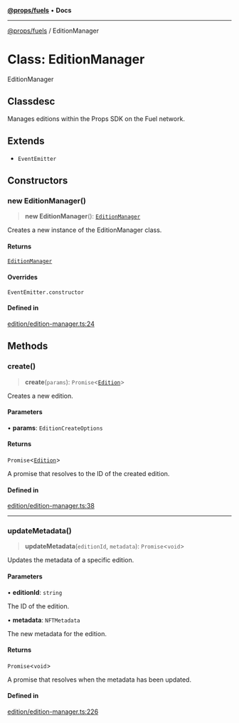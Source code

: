 [**@props/fuels**](../README.md) • **Docs**

***

[@props/fuels](../README.md) / EditionManager

# Class: EditionManager

EditionManager

## Classdesc

Manages editions within the Props SDK on the Fuel network.

## Extends

- `EventEmitter`

## Constructors

### new EditionManager()

> **new EditionManager**(): [`EditionManager`](EditionManager.md)

Creates a new instance of the EditionManager class.

#### Returns

[`EditionManager`](EditionManager.md)

#### Overrides

`EventEmitter.constructor`

#### Defined in

[edition/edition-manager.ts:24](https://github.com/Props-Labs/octane/blob/3439272d529585517ec5968207e32eb74df3d6b8/packages/props-fuels/src/edition/edition-manager.ts#L24)

## Methods

### create()

> **create**(`params`): `Promise`\<[`Edition`](Edition.md)\>

Creates a new edition.

#### Parameters

• **params**: `EditionCreateOptions`

#### Returns

`Promise`\<[`Edition`](Edition.md)\>

A promise that resolves to the ID of the created edition.

#### Defined in

[edition/edition-manager.ts:38](https://github.com/Props-Labs/octane/blob/3439272d529585517ec5968207e32eb74df3d6b8/packages/props-fuels/src/edition/edition-manager.ts#L38)

***

### updateMetadata()

> **updateMetadata**(`editionId`, `metadata`): `Promise`\<`void`\>

Updates the metadata of a specific edition.

#### Parameters

• **editionId**: `string`

The ID of the edition.

• **metadata**: `NFTMetadata`

The new metadata for the edition.

#### Returns

`Promise`\<`void`\>

A promise that resolves when the metadata has been updated.

#### Defined in

[edition/edition-manager.ts:226](https://github.com/Props-Labs/octane/blob/3439272d529585517ec5968207e32eb74df3d6b8/packages/props-fuels/src/edition/edition-manager.ts#L226)
